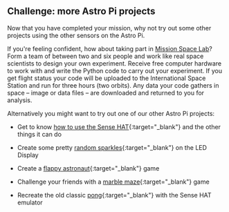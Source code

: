 ## Challenge: more Astro Pi projects

Now that you have completed your mission, why not try out some other projects using the other sensors on the Astro Pi.

If you're feeling confident, how about taking part in [Mission Space Lab](https://astro-pi.org/missions/space-lab/)? Form a team of between two and six people and work like real space scientists to design your own experiment. Receive free computer hardware to work with and write the Python code to carry out your experiment. If you get flight status your code will be uploaded to the International Space Station and run for three hours (two orbits). Any data your code gathers in space – image or data files – are downloaded and returned to you for analysis.

Alternatively you might want to try out one of our other Astro Pi projects:

+ Get to know [how to use the Sense HAT](https://projects.raspberrypi.org/en/projects/getting-started-with-the-sense-hat){:target="_blank"} and the other things it can do

+ Create some pretty [random sparkles](https://projects.raspberrypi.org/en/projects/sense-hat-random-sparkles){:target="_blank"} on the LED Display

+ Create a [flappy astronaut](https://projects.raspberrypi.org/en/projects/flappy-astronaut){:target="_blank"} game

+ Challenge your friends with a [marble maze](https://projects.raspberrypi.org/en/projects/sense-hat-marble-maze){:target="_blank"} game

+ Recreate the old classic [pong](https://projects.raspberrypi.org/en/projects/sense-hat-pong){:target="_blank"} with the Sense HAT emulator
